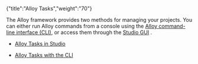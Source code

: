 {"title":"Alloy Tasks","weight":"70"}

The Alloy framework provides two methods for managing your projects. You can either run Alloy commands from a console using the [Alloy command-line interface (CLI)](/docs/appc/Alloy_Framework/Alloy_Guide/Alloy_Tasks/Alloy_Tasks_with_the_CLI/), or access them through the [Studio GUI](/docs/appc/Alloy_Framework/Alloy_Guide/Alloy_Tasks/Alloy_Tasks_in_Studio/) .

* [Alloy Tasks in Studio](/docs/appc/Alloy_Framework/Alloy_Guide/Alloy_Tasks/Alloy_Tasks_in_Studio/)

* [Alloy Tasks with the CLI](/docs/appc/Alloy_Framework/Alloy_Guide/Alloy_Tasks/Alloy_Tasks_with_the_CLI/)

